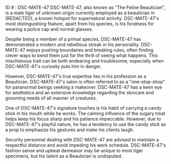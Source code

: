 ID # : DSC-MATE-47
DSC-MATE-47, also known as "The Feline Beautician", is a male tiger of unknown origin currently employed as a beautician in [REDACTED], a known hotspot for supernatural activity. DSC-MATE-47's most distinguishing feature, apart from his species, is his fondness for wearing a police cap and normal glasses.

Despite being a member of a primal species, DSC-MATE-47 has demonstrated a modern and rebellious streak in his personality. DSC-MATE-47 enjoys pushing boundaries and breaking rules, often finding clever ways to bend them just for the thrill of seeing what happens. This mischievous trait can be both endearing and troublesome, especially when DSC-MATE-47's curiosity puts him in danger.

However, DSC-MATE-47's true expertise lies in his profession as a Beautician. DSC-MATE-47's salon is often referred to as a "one-stop-shop" for paranormal beings seeking a makeover. DSC-MATE-47 has a keen eye for aesthetics and an extensive knowledge regarding the skincare and grooming needs of all manner of creatures.

One of DSC-MATE-47's signature touches is his habit of carrying a candy stick in his mouth while he works. The calming influence of the sugary treat helps keep his focus sharp and his patience impeccable. However, due to DSC-MATE-47's playful nature, he has a tendency to use the candy stick as a prop to emphasize his gestures and make his clients laugh.

Security personnel dealing with DSC-MATE-47 are advised to maintain a respectful distance and avoid impeding his work schedule. DSC-MATE-47's fashion sense and upbeat demeanor may be unique to most tiger specimens, but his talent as a Beautician is undisputed.